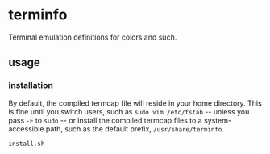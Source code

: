 # terminfo

Terminal emulation definitions for colors and such.

## usage

### installation

By default, the compiled termcap file will reside in your home directory. This is
fine until you switch users, such as `sudo vim /etc/fstab` -- unless you pass `-E`
to `sudo` -- or install the compiled termcap files to a system-accessible path, such as
the default prefix, `/usr/share/terminfo`.

`install.sh`

